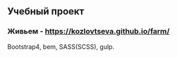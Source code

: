 ## Учебный проект

### Живьем - https://kozlovtseva.github.io/farm/

Bootstrap4, bem, SASS(SCSS), gulp.

